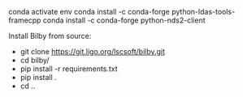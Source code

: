conda activate env 
conda install -c conda-forge python-ldas-tools-framecpp
conda install -c conda-forge python-nds2-client

Install Bilby from source:
- git clone https://git.ligo.org/lscsoft/bilby.git
- cd bilby/
- pip install -r requirements.txt
- pip install .
- cd ..
